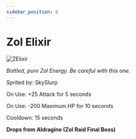 ```yaml
---
sidebar_position: 8
---
```


# Zol Elixir

![ZElixir](https://vwiki.valorserver.com/api/item/picture/zol%20elixir)

<i>Bottled, pure Zol Energy. Be careful with this one.</i>

Sprited by: SkySlurp

On Use: +25 Attack for 5 seconds

On Use: -200 Maximum HP for 10 seconds

Cooldown: 15 seconds

**Drops from Aldragine (Zol Raid Final Boss)**